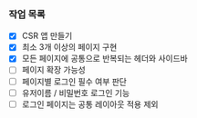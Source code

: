 ### 작업 목록

- [x] CSR 앱 만들기
- [x] 최소 3개 이상의 페이지 구현
- [x] 모든 페이지에 공통으로 반복되는 헤더와 사이드바
- [ ] 페이지 확장 가능성
- [ ] 페이지별 로그인 필수 여부 판단
- [ ] 유저이름 / 비밀번호 로그인 기능
- [ ] 로그인 페이지는 공통 레이아웃 적용 제외
